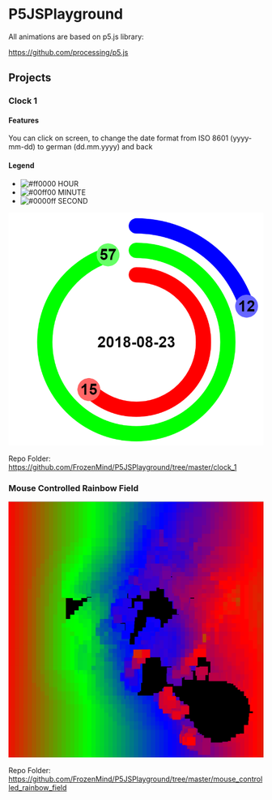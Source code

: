 # P5JSPlayground
All animations are based on p5.js library:

https://github.com/processing/p5.js

## Projects
### Clock 1
#### Features
You can click on screen, to change the date format from ISO 8601 (yyyy-mm-dd) to german (dd.mm.yyyy) and back

#### Legend
* ![#ff0000](https://placehold.it/15/ff0000/000000?text=+) HOUR
* ![#00ff00](https://placehold.it/15/00ff00/000000?text=+) MINUTE
* ![#0000ff](https://placehold.it/15/0000ff/000000?text=+) SECOND


![alt text](https://github.com/FrozenMind/P5JSPlayground/blob/master/clock_1/clock_1.png)

Repo Folder: https://github.com/FrozenMind/P5JSPlayground/tree/master/clock_1

### Mouse Controlled Rainbow Field
![alt text](https://github.com/FrozenMind/P5JSPlayground/blob/master/mouse_controlled_rainbow_field/mouse_controlled_rainbow_field.png)

Repo Folder: https://github.com/FrozenMind/P5JSPlayground/tree/master/mouse_controlled_rainbow_field
